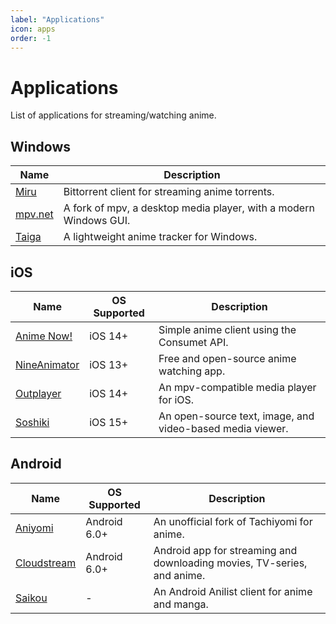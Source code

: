 ```yaml
---
label: "Applications"
icon: apps
order: -1
---
```


# Applications
List of applications for streaming/watching anime.

## Windows
Name                                                | Description
--------------------------------------------------- | -----------------------------------------------------------------
[Miru](https://github.com/ThaUnknown/miru)          | Bittorrent client for streaming anime torrents.
[mpv.net](https://github.com/mpvnet-player/mpv.net) | A fork of mpv, a desktop media player, with a modern Windows GUI.
[Taiga](https://github.com/erengy/taiga)            | A lightweight anime tracker for Windows.

## iOS
Name                                                           | OS Supported | Description
-------------------------------------------------------------- | ------------ | ---------------------------------------------------------
[Anime Now!](https://github.com/AnimeNow-Team/AnimeNow)        | iOS 14+      | Simple anime client using the Consumet API.
[NineAnimator](https://github.com/SuperMarcus/NineAnimator)    | iOS 13+      | Free and open-source anime watching app.
[Outplayer](https://apps.apple.com/app/outplayer/id1449923287) | iOS 14+      | An mpv-compatible media player for iOS.
[Soshiki](https://github.com/soshikimoe/soshiki-ios)           | iOS 15+      | An open-source text, image, and video-based media viewer.

## Android
Name                                                        | OS Supported   | Description
----------------------------------------------------------- | -------------- | -----------------------------------------------------------------------
[Aniyomi](https://github.com/aniyomiorg/aniyomi)            | Android 6.0+   | An unofficial fork of Tachiyomi for anime.
[Cloudstream](https://github.com/recloudstream/cloudstream) | Android 6.0+   | Android app for streaming and downloading movies, TV-series, and anime.
[Saikou](https://github.com/saikou-app/saikou)              | -              | An Android Anilist client for anime and manga. 
